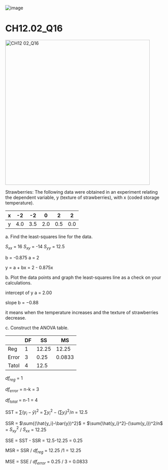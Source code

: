 ![image](https://github.com/user-attachments/assets/1b6c6f5b-09f6-477d-8ffa-64be6ca3d2df)

# CH12.02_Q16 #


<img width="455" alt="CH12 02_Q16" src="https://github.com/user-attachments/assets/62faf2fd-845a-489d-b809-96f2163d987a" />

Strawberries: The following data were obtained in an experiment relating the dependent variable, y (texture of strawberries), with x (coded storage temperature).

| x | -2  | -2  |  0  |  2  |  2  |
|:-:|:---:|:---:|:---:|:---:|:---:|
| y | 4.0 | 3.5 | 2.0 | 0.5 | 0.0 |

a. Find the least-squares line for the data.

$S_{xx}$ = 16 
$S_{xy}$ = -14
$S_{yy}$ = 12.5

b = -0.875
a = 2

y = a + bx = 2 - 0.875x

b. Plot the data points and graph the least-squares line as a check on your calculations.

intercept of y a = 2.00

slope b = −0.88

it means when the temperature increases and the texture of strawberries decrease.

c. Construct the ANOVA table.

|       | DF    | SS | MS |
| ----  | --    | -- | -- |
| Reg   | 1     | 12.25  | 12.25  |
| Error | 3     | 0.25 |0.0833  |
| Tatol | 4     | 12.5 |

$df_{reg}$ = 1

$df_{error}$ = n-k = 3

$df_{total}$ = n-1 = 4
   
SST = $\sum{(y_i-\bar{y})^2}$ =  $\sum{y_i^2}-(\sum{y_i})^2/n$ = 12.5

SSR = $\sum{(\hat{y_i}-\bar{y})^2}$ = $\sum{\hat{y_i}^2}-(\sum{y_i})^2/n$ =  $S_{xy}^2$ / $S_{xx}$ = 12.25

SSE = SST - SSR = 12.5-12.25 = 0.25

MSR = SSR / $df_{reg}$ = 12.25 /1 = 12.25

MSE = SSE / $df_{error}$ = 0.25 / 3 = 0.0833
